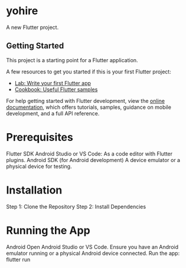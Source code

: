 # yohire

A new Flutter project.

## Getting Started

This project is a starting point for a Flutter application.

A few resources to get you started if this is your first Flutter project:

- [Lab: Write your first Flutter app](https://docs.flutter.dev/get-started/codelab)
- [Cookbook: Useful Flutter samples](https://docs.flutter.dev/cookbook)

For help getting started with Flutter development, view the
[online documentation](https://docs.flutter.dev/), which offers tutorials,
samples, guidance on mobile development, and a full API reference.

# Prerequisites
Flutter SDK
Android Studio or VS Code: As a code editor with Flutter plugins.
Android SDK (for Android development) 
A device emulator or a physical device for testing.

# Installation
Step 1: Clone the Repository
Step 2: Install Dependencies

# Running the App
Android
Open Android Studio or VS Code.
Ensure you have an Android emulator running or a physical Android device connected.
Run the app: flutter run
 
